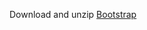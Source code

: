 Download and unzip [Bootstrap](https://github.com/twbs/bootstrap/releases/download/v5.1.3/bootstrap-5.1.3-dist.zip)